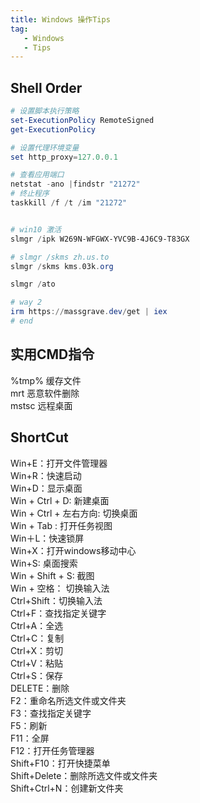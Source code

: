 ```yaml
---
title: Windows 操作Tips
tag: 
   - Windows
   - Tips
---
```



## Shell  Order
```powershell
# 设置脚本执行策略 
set-ExecutionPolicy RemoteSigned
get-ExecutionPolicy

# 设置代理环境变量
set http_proxy=127.0.0.1

# 查看应用端口
netstat -ano |findstr "21272"
# 终止程序
taskkill /f /t /im "21272"


# win10 激活
slmgr /ipk W269N-WFGWX-YVC9B-4J6C9-T83GX

# slmgr /skms zh.us.to
slmgr /skms kms.03k.org  

slmgr /ato

# way 2
irm https://massgrave.dev/get | iex
# end

```


## 实用CMD指令

%tmp%  缓存文件  
mrt  恶意软件删除   
mstsc 远程桌面   

## ShortCut

Win+E：打开文件管理器   
Win+R：快速启动  
Win+D：显示桌面  
Win + Ctrl + D: 新建桌面   
Win + Ctrl + 左右方向: 切换桌面   
Win + Tab : 打开任务视图  
Win＋L：快速锁屏  
Win+X：打开windows移动中心  
Win+S: 桌面搜索   
Win + Shift + S: 截图   
Win + 空格： 切换输入法   
Ctrl+Shift：切换输入法     
Ctrl+F：查找指定关键字    
Ctrl+A：全选   
Ctrl+C：复制    
Ctrl+X：剪切   
Ctrl+V：粘贴   
Ctrl+S：保存   
DELETE：删除    
F2：重命名所选文件或文件夹   
F3：查找指定关键字   
F5：刷新   
F11：全屏   
F12：打开任务管理器   
Shift+F10：打开快捷菜单   
Shift+Delete：删除所选文件或文件夹   
Shift+Ctrl+N：创建新文件夹  
